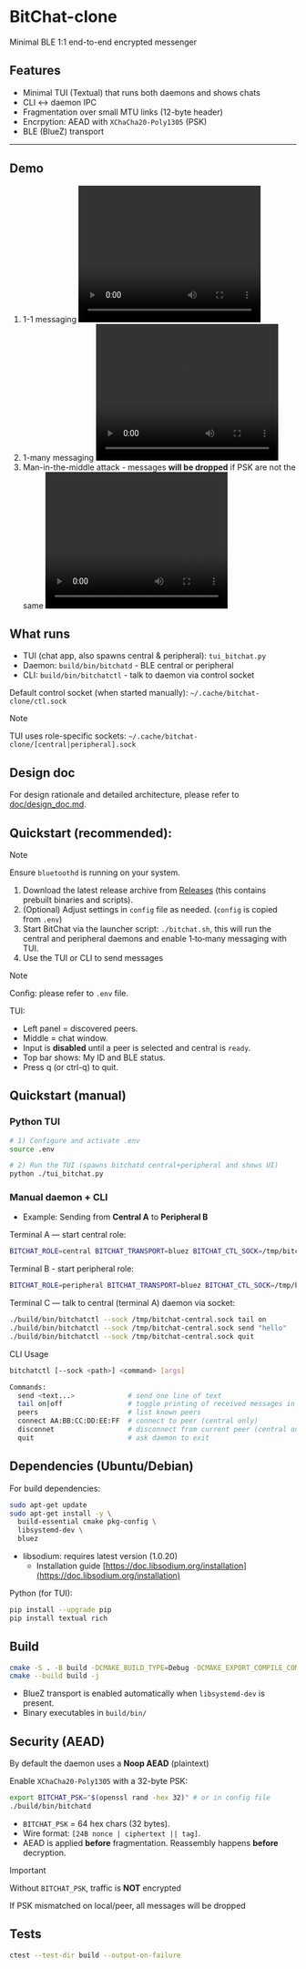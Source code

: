 # BitChat-clone

Minimal BLE 1:1 end-to-end encrypted messenger

## **Features**

- Minimal TUI (Textual) that runs both daemons and shows chats
- CLI <-> daemon IPC
- Fragmentation over small MTU links (12-byte header)
- Encrpytion: AEAD with `XChaCha20-Poly1305` (PSK)
- BLE (BlueZ) transport

---

## Demo

1. 1-1 messaging
<video src="https://github.com/user-attachments/assets/0a428946-08bd-4923-b568-e4164c54a4bc" width="320" height="240" control></video>
2. 1-many messaging
<video src="https://github.com/user-attachments/assets/1aec2156-03a2-4c0d-af59-d1beeeb13da5" width="320" height="240" control></video>
3. Man-in-the-middle attack - messages **will be dropped** if PSK are not the same
<video src="https://github.com/user-attachments/assets/5a4962ae-b145-4f5f-9a19-4badabb6474b" width="320" height="240" control></video>

## What runs

- TUI (chat app, also spawns central & peripheral): `tui_bitchat.py`
- Daemon: `build/bin/bitchatd` - BLE central or peripheral
- CLI: `build/bin/bitchatctl` - talk to daemon via control socket

Default control socket (when started manually): `~/.cache/bitchat-clone/ctl.sock`
> [!NOTE]
> TUI uses role-specific sockets:  `~/.cache/bitchat-clone/[central|peripheral].sock`

## Design doc

For design rationale and detailed architecture, please refer to [doc/design_doc.md](doc/design_doc.md).

## Quickstart (recommended):

> [!NOTE]
> Ensure `bluetoothd` is running on your system.

1. Download the latest release archive from [Releases](https://github.com/fuchengh/bitchat-clone/releases) (this contains prebuilt binaries and scripts).
2. (Optional) Adjust settings in `config` file as needed. (`config` is copied from `.env`)
3. Start BitChat via the launcher script: `./bitchat.sh`, this will run the central and peripheral daemons and enable 1‑to‑many messaging with TUI.
4. Use the TUI or CLI to send messages

> [!NOTE]
> Config: please refer to `.env` file.

TUI:
- Left panel = discovered peers.
- Middle = chat window.
- Input is **disabled** until a peer is selected and central is `ready`.
- Top bar shows: My ID and BLE status.
- Press q (or ctrl-q) to quit.

## Quickstart (manual)

### Python TUI

```bash
# 1) Configure and activate .env
source .env

# 2) Run the TUI (spawns bitchatd central+peripheral and shows UI)
python ./tui_bitchat.py
```

### Manual daemon + CLI

- Example: Sending from **Central A** to **Peripheral B**

Terminal A — start central role:

```bash
BITCHAT_ROLE=central BITCHAT_TRANSPORT=bluez BITCHAT_CTL_SOCK=/tmp/bitchat-central.sock ./build/bin/bitchatd
```

Terminal B - start peripheral role:

```bash
BITCHAT_ROLE=peripheral BITCHAT_TRANSPORT=bluez BITCHAT_CTL_SOCK=/tmp/bitchat-peripheral.sock ./build/bin/bitchatd
```

Terminal C — talk to central (terminal A) daemon via socket:

```bash
./build/bin/bitchatctl --sock /tmp/bitchat-central.sock tail on
./build/bin/bitchatctl --sock /tmp/bitchat-central.sock send "hello"
./build/bin/bitchatctl --sock /tmp/bitchat-central.sock quit
```

CLI Usage

```bash
bitchatctl [--sock <path>] <command> [args]

Commands:
  send <text...>             # send one line of text
  tail on|off                # toggle printing of received messages in daemon logs
  peers                      # list known peers
  connect AA:BB:CC:DD:EE:FF  # connect to peer (central only)
  disconnet                  # disconnect from current peer (central only)
  quit                       # ask daemon to exit
```

## Dependencies (Ubuntu/Debian)

For build dependencies:

```bash
sudo apt-get update
sudo apt-get install -y \
  build-essential cmake pkg-config \
  libsystemd-dev \
  bluez
```

- libsodium: requires latest version (1.0.20)
  - Installation guide [https://doc.libsodium.org/installation](https://doc.libsodium.org/installation)

Python (for TUI):

```bash
pip install --upgrade pip
pip install textual rich
```

## Build

```bash
cmake -S . -B build -DCMAKE_BUILD_TYPE=Debug -DCMAKE_EXPORT_COMPILE_COMMANDS=ON
cmake --build build -j
```

- BlueZ transport is enabled automatically when `libsystemd-dev` is present.
- Binary executables in `build/bin/`


## Security (AEAD)

By default the daemon uses a **Noop AEAD** (plaintext)

Enable `XChaCha20-Poly1305` with a 32-byte PSK:

```bash
export BITCHAT_PSK="$(openssl rand -hex 32)" # or in config file
./build/bin/bitchatd
```

- `BITCHAT_PSK` = 64 hex chars (32 bytes).
- Wire format: `[24B nonce | ciphertext || tag]`.
- AEAD is applied **before** fragmentation. Reassembly happens **before** decryption.

> [!IMPORTANT]
> Without `BITCHAT_PSK`, traffic is **NOT** encrypted
> 
> If PSK mismatched on local/peer, all messages will be dropped

## Tests

```bash
ctest --test-dir build --output-on-failure
```
